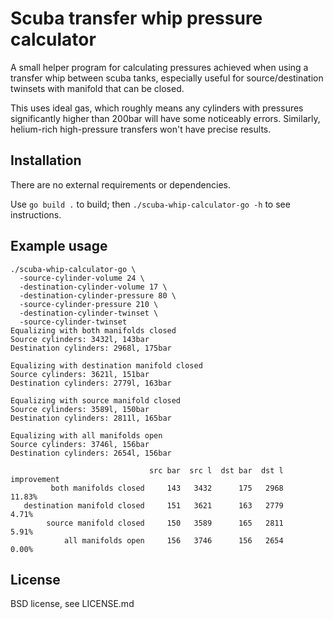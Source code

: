 Scuba transfer whip pressure calculator
=======================================

A small helper program for calculating pressures achieved when using a transfer whip between
scuba tanks, especially useful for source/destination twinsets with manifold that can be closed.

This uses ideal gas, which roughly means any cylinders with pressures significantly higher than
200bar will have some noticeably errors. Similarly, helium-rich high-pressure transfers won't 
have precise results.

Installation
------------

There are no external requirements or dependencies.

Use `go build .` to build; then `./scuba-whip-calculator-go -h` to see instructions.

Example usage
-------------

```
./scuba-whip-calculator-go \
  -source-cylinder-volume 24 \
  -destination-cylinder-volume 17 \
  -destination-cylinder-pressure 80 \
  -source-cylinder-pressure 210 \
  -destination-cylinder-twinset \
  -source-cylinder-twinset
Equalizing with both manifolds closed
Source cylinders: 3432l, 143bar
Destination cylinders: 2968l, 175bar

Equalizing with destination manifold closed
Source cylinders: 3621l, 151bar
Destination cylinders: 2779l, 163bar

Equalizing with source manifold closed
Source cylinders: 3589l, 150bar
Destination cylinders: 2811l, 165bar

Equalizing with all manifolds open
Source cylinders: 3746l, 156bar
Destination cylinders: 2654l, 156bar

                               src bar  src l  dst bar  dst l improvement
         both manifolds closed     143   3432      175   2968      11.83%
   destination manifold closed     151   3621      163   2779       4.71%
        source manifold closed     150   3589      165   2811       5.91%
            all manifolds open     156   3746      156   2654       0.00%        
```

License
-------

BSD license, see LICENSE.md
